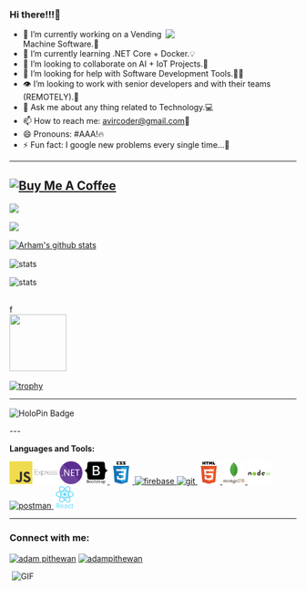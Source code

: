 ### Hi there!!!👋

<!-- 
**arhamabeer/arhamabeer** is a ✨ _special_ ✨ repository because its `README.md` (this file) appears on your GitHub profile.
 -->
<img align='right' src="https://media.giphy.com/media/M9gbBd9nbDrOTu1Mqx/giphy.gif" width="230" />

- 🔭 I’m currently working on a Vending Machine Software.🎰
- 🌱 I’m currently learning .NET Core + Docker.💡
- 👯 I’m looking to collaborate on AI + IoT Projects.🤖
- 🤔 I’m looking for help with Software Development Tools.👨‍💻
- 👁️ I’m looking to work with senior developers and with their teams (REMOTELY).🚀
- 💬 Ask me about any thing related to Technology.💻
- 📫 How to reach me: avircoder@gmail.com📧
- 😄 Pronouns: #AAA!🔥
- ⚡ Fun fact: I google new problems every single time...🤣
---


<a href="https://www.buymeacoffee.com/arhamabeer" target="_blank"><img src="https://cdn.buymeacoffee.com/buttons/v2/default-red.png" alt="Buy Me A Coffee" width="150" /></a>
---
<p>
<a href="https://github.com/arhamabeer" style="width: 100px;">
  <img align="center" src="https://github-readme-stats.vercel.app/api/top-langs/?username=arhamabeer&theme=monokai&hide=php,css,&size_weight=0.2&count_weight=0&langs_count=8&layout=donut" />
</a> </p>
<p>
<a href="https://github.com/arhamabeer">
  <img align="center" src="https://github-readme-stats.vercel.app/api/wakatime?username=arhamabeer&layout=compact&theme=monokai" />
</a> </p>
<p>
<a href="https://github.com/arhamabeer">
 <img align="center" src="https://github-readme-stats.vercel.app/api?username=arhamabeer&show_icons=true&theme=monokai&line_height=27" alt="Arham's github stats"/>
</a>
 </p>

<p><img align="center" src="https://github-readme-streak-stats.herokuapp.com/?user=arhamabeer&theme=monokai" alt="stats" /></p>
<p><img align="center" src="https://komarev.com/ghpvc/?username=arhamabeer&style=flat-square&color=blueviolet" alt="stats" /></p>
 
<br>f
<br>
<img src="https://media.tenor.com/0ENB5HuTH0gAAAAi/trophy-beker.gif"  width="100px" height="100px" /> </p>
 
[![trophy](https://github-profile-trophy.vercel.app/?username=sciencepal&theme=juicyfresh&no-frame=true&row=1&&margin-w=20&no-bg=true)](https://github-profile-trophy.vercel.app/?username=sciencepal&theme=juicyfresh&no-frame=true&row=1&&margin-w=20&no-bg=true)
  
---
<div>
 <p>
  <img align="center" src="https://holopin.me/@arhamabeer" alt="HoloPin Badge"/>
 </p>
</div>
---

**Languages and Tools:**

<code><img width="40" height="40"  src="https://raw.githubusercontent.com/github/explore/80688e429a7d4ef2fca1e82350fe8e3517d3494d/topics/javascript/javascript.png"></code>
<code><img  width="40" height="40" src="https://raw.githubusercontent.com/github/explore/80688e429a7d4ef2fca1e82350fe8e3517d3494d/topics/express/express.png"></code>
<code><img  width="40" height="40"  src="https://raw.githubusercontent.com/github/explore/93d8a67084f94b2a444e510199a6e7622e5b09a3/topics/dotnet/dotnet.png"></code>
 <a href="https://getbootstrap.com" target="_blank"> <img src="https://raw.githubusercontent.com/devicons/devicon/master/icons/bootstrap/bootstrap-plain-wordmark.svg" alt="bootstrap" width="40" height="40"/> </a>
 <a href="https://www.w3schools.com/css/" target="_blank"> <img src="https://raw.githubusercontent.com/devicons/devicon/master/icons/css3/css3-original-wordmark.svg" alt="css3" width="40" height="40"/> </a>
 <a href="https://firebase.google.com/" target="_blank"> <img src="https://www.vectorlogo.zone/logos/firebase/firebase-icon.svg" alt="firebase" width="40" height="40"/> </a>
 <a href="https://git-scm.com/" target="_blank"> <img src="https://www.vectorlogo.zone/logos/git-scm/git-scm-icon.svg" alt="git" width="40" height="40"/> </a> 
 <a href="https://www.w3.org/html/" target="_blank"> <img src="https://raw.githubusercontent.com/devicons/devicon/master/icons/html5/html5-original-wordmark.svg" alt="html5" width="40" height="40"/> </a> 
 <a href="https://www.mongodb.com/" target="_blank"> <img src="https://raw.githubusercontent.com/devicons/devicon/master/icons/mongodb/mongodb-original-wordmark.svg" alt="mongodb" width="40" height="40"/> </a>
 <a href="https://nodejs.org" target="_blank"> <img src="https://raw.githubusercontent.com/devicons/devicon/master/icons/nodejs/nodejs-original-wordmark.svg" alt="nodejs" width="40" height="40"/> </a> 
 <a href="https://postman.com" target="_blank"> <img src="https://www.vectorlogo.zone/logos/getpostman/getpostman-icon.svg" alt="postman" width="40" height="40"/> </a> 
 <a href="https://reactjs.org/" target="_blank"> <img src="https://raw.githubusercontent.com/devicons/devicon/master/icons/react/react-original-wordmark.svg" alt="react" width="40" height="40"/> </a> 

</div>
<div align="center">
 
---
 <h3 align="left">Connect with me:</h3>
<p align="left">
  <a href="linkedin.com/in/arhamabeer" target="blank"><img align="center"
      src="https://raw.githubusercontent.com/rahuldkjain/github-profile-readme-generator/master/src/images/icons/Social/linked-in-alt.svg"
      alt="adam pithewan" height="30" width="40" /></a>
 <a href="https://twitter.com/arhamabeer_" target="blank"><img align="center"
      src="https://raw.githubusercontent.com/rahuldkjain/github-profile-readme-generator/master/src/images/icons/Social/twitter.svg"
      alt="adampithewan" height="30" width="40" /></a>
</p>
</div>
<div>
  <img align="right" alt="GIF" src="https://github.com/abhisheknaiidu/abhisheknaiidu/blob/master/code.gif?raw=true" width="500" height="320" />
</div>
